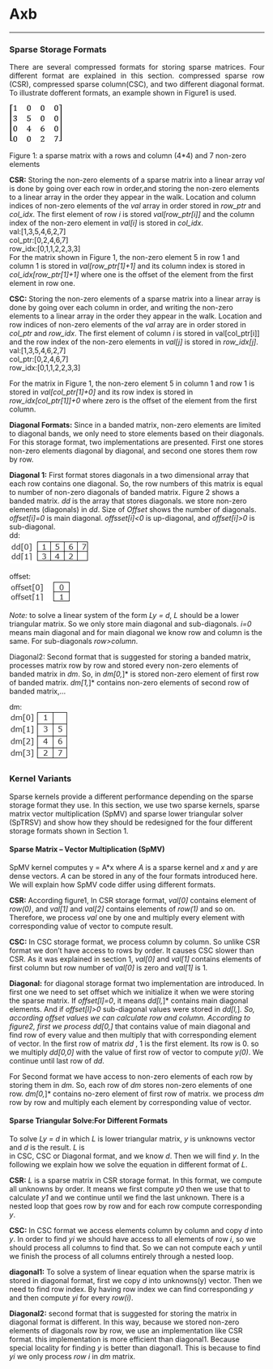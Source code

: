 # Axb

---
### Sparse Storage Formats
<p style='text-align: justify;'>
There are several compressed formats for storing sparse matrices. Four different format are explained in this section. 
compressed sparse row (CSR), compressed sparse column(CSC), and two different diagonal format. To illustrate dofferent 
formats, an example shown in Figure1 is used.
<br>

![sparse matrix](https://github.com/leila68/Axb/blob/master/doc/mtx.png "mtx")
<br>

Figure 1: a sparse matrix with a rows and column (4*4) and 7 non-zero elements

**CSR:** Storing the non-zero elements of a sparse matrix into a linear array *val* is done by going over each row in
order,and storing the non-zero elements to a linear array in the order they appear in the walk. Location and column
indices of non-zero elements of the *val* array in order stored in *row_ptr* and *col_idx*. The first element of row *i* 
is stored *val[row_ptr[i]]* and the column index of the non-zero element in *val[i]* is stored in *col_idx*. <br>
val:[1,3,5,4,6,2,7]<br>
col_ptr:[0,2,4,6,7]<br>
row_idx:[0,1,1,2,2,3,3]<br>
For the matrix shown in Figure 1, the non-zero element 5 in row 1 and column 1 is stored in *val[row_ptr[1]+1]* and its 
column index is stored in *col_idx[row_ptr[1]+1]* where one is the offset of the element from the first element in row one.

**CSC:** Storing the non-zero elements of a sparse matrix into a linear array is done by going over each column in order,
and writing the non-zero elements to a linear array in the order they appear in the walk. Location and row indices of 
non-zero elements of the *val* array are in order stored in *col_ptr* and *row_idx*. The first element of column *i* is stored
in val[col_ptr[i]] and the row index of the non-zero elements in *val[j]* is stored in *row_idx[j]*.
<br>
val:[1,3,5,4,6,2,7]<br>
col_ptr:[0,2,4,6,7]<br>
row_idx:[0,1,1,2,2,3,3]<br>

For the matrix in Figure 1, the non-zero element 5 in column 1 and row 1 is stored in *val[col_ptr[1]+0]* and its row 
index is stored in *row_idx[col_ptr[1]]+0* where zero is the offset of the element from the first column.<br>

**Diagonal Formats:** Since in a banded matrix, non-zero elements are limited to diagonal bands, we only need to store 
elements based on their diagonals. For this storage format, two implementations are presented. First one stores non-zero 
elements diagonal by diagonal, and second one stores them row by row.<br>

**Diagonal 1:** First format stores diagonals in a two dimensional array that each row contains one diagonal. So, the row
numbers of this matrix is equal to number of non-zero diagonals of banded matrix. Figure 2 shows a banded matrix. *dd* is
the array that stores diagonals. we store non-zero elements (diagonals) in *dd*. Size of *Offset* shows the number of 
diagonals. *offset[i]=0* is main diagonal. *offsset[i]<0* is up-diagonal, and *offset[i]>0* is sub-diagonal.<br>
dd:
<br>
![sparse matrix](https://github.com/leila68/Axb/blob/master/doc/dd.png "mtx")
<br>

offset:
<br>
![sparse matrix](https://github.com/leila68/Axb/blob/master/doc/offset.png "mtx")
<br>

*Note:* to solve a linear system of the form *Ly = d*, *L* should be a lower triangular matrix. So we only store main 
diagonal and sub-diagonals. *i=0* means main diagonal and for main diagonal we know row and column is the same.
For sub-diagonals *row>column*.<br>

Diagonal2: Second format that is suggested for storing a banded matrix, processes matrix row by row and stored every 
non-zero elements of banded matrix in *dm*. So, in *dm[0,*]* is stored non-zero element of first row of banded matrix.
*dm[1,*]* contains non-zero elements of second row of banded matrix,…

dm:
<br>
![sparse matrix](https://github.com/leila68/Axb/blob/master/doc/dm.png "mtx")

### Kernel Variants
Sparse kernels provide a different performance depending on the sparse storage format they use. In this section, we use 
two sparse kernels, sparse matrix vector multiplication (SpMV) and sparse lower triangular solver (SpTRSV) and show how 
they should be redesigned for the four different storage formats shown in Section 1.  

#### Sparse Matrix – Vector Multiplication (SpMV)
SpMV kernel computes y = A*x  where *A* is a sparse kernel and *x* and *y* are dense vectors. *A* can be stored in any of the 
four formats introduced here. We will explain how SpMV code differ using different formats. 

**CSR:** According figure1, In CSR storage format, *val[0]* contains element of *row(0)*, and *val[1]* and *val[2]* contains elements
of *row(1)* and so on. Therefore, we process *val* one by one and multiply every element with corresponding value of vector 
to compute result.

**CSC:** In CSC storage format, we process column by column. So unlike CSR format we don’t have access to rows by order. 
It causes CSC slower than CSR. As it was explained in section 1, *val[0]* and *val[1]* contains elements of first column but
row number of *val[0]* is zero and *val[1]* is 1.

**Diagonal:** for diagonal storage format two implementation are introduced. In first one we need to set offset which we 
initialize it when we were storing the sparse matrix. If *offset[l]=0*, it means *dd[l,*]* contains main diagonal elements. 
And if *offset[l]>0* sub-diagonal values were stored in *dd[l,*]*. So, according offset values we can calculate row and column.
According to figure2, first we process *dd[0,*]* that contains value of main diagonal and find row of every value and then
multiply that with corresponding element of vector. In the first row of matrix *dd* , 1 is the first element. Its row is 0.
so we multiply *dd[0,0]* with the value of first row of vector to compute *y(0)*. We continue until last row of *dd*.

For Second format we have access to non-zero elements of each row by storing them in *dm*. So, each row of *dm* stores non-zero
elements of one row. *dm[0,*]* contains no-zero element of first row of matrix. we process *dm* row by row 
and multiply each element by corresponding value of vector.

####  Sparse Triangular Solve:For Different Formats
To solve *Ly = d* in which *L* is lower triangular matrix, *y* is unknowns vector and *d* is the result. *L* is  
 in CSC, CSC or Diagonal format, and we know *d*. Then we will find *y*. In the following we explain how we solve the equation 
in different format of *L*. 

**CSR:** *L* is a sparse matrix in CSR storage format. In this format, we compute all unknowns by order.
It means we first compute *y0* then we use that to calculate *y1* and we continue until we find the last unknown.
There is a nested loop  that goes row by row and for each row compute corresponding *y*.

**CSC:** In CSC format we access elements column by column and copy *d* into *y*. In order to find *yi* we should have access to
all elements of row *i*, so we should process all columns to find that. So we can not compute each *y* until we finish the process of
all columns entirely through a nested loop. 

**diagonal1:** To solve a system of linear equation when the sparse matrix is stored in diagonal format, first we copy *d* 
into unknowns(y) vector. Then we need to find row index. By having row index we can find corresponding *y* and then compute
*yi* for every *row(i)*.

**Diagonal2:** second format that is suggested for storing the matrix in diagonal format is different. In this way,
because we stored non-zero elements of diagonals row by row, we use an implementation like CSR format.
this implementation is more efficient than diagonal1. Because special locality for finding *y* is better than diagonal1.
This is because to find *yi* we only  process *row i* in *dm* matrix.


<p>